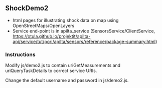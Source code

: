 ShockDemo2
----------

- html pages for illustrating shock data on map using OpenStreetMaps/OpenLayers
- Service end-point is in apilta_service (SensorsService/ClientService, https://otula.github.io/projektit/apilta-api/service/tut/pori/apilta/sensors/reference/package-summary.html)

### Instructions

Modify js/demo2.js to contain uriGetMeasurements and uriQueryTaskDetails to correct service URIs.

Change the default username and password in js/demo2.js.
